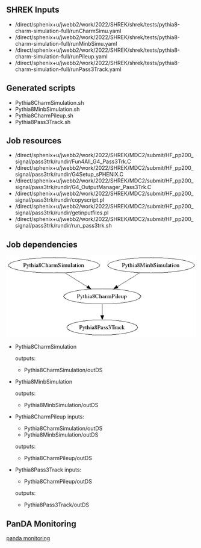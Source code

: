 ## SHREK Inputs
- /direct/sphenix+u/jwebb2/work/2022/SHREK/shrek/tests/pythia8-charm-simulation-full/runCharmSimu.yaml
- /direct/sphenix+u/jwebb2/work/2022/SHREK/shrek/tests/pythia8-charm-simulation-full/runMinbSimu.yaml
- /direct/sphenix+u/jwebb2/work/2022/SHREK/shrek/tests/pythia8-charm-simulation-full/runPileup.yaml
- /direct/sphenix+u/jwebb2/work/2022/SHREK/shrek/tests/pythia8-charm-simulation-full/runPass3Track.yaml
## Generated scripts
- Pythia8CharmSimulation.sh
- Pythia8MinbSimulation.sh
- Pythia8CharmPileup.sh
- Pythia8Pass3Track.sh
## Job resources
- /direct/sphenix+u/jwebb2/work/2022/SHREK/MDC2/submit/HF_pp200_signal/pass3trk/rundir/Fun4All_G4_Pass3Trk.C
- /direct/sphenix+u/jwebb2/work/2022/SHREK/MDC2/submit/HF_pp200_signal/pass3trk/rundir/G4Setup_sPHENIX.C
- /direct/sphenix+u/jwebb2/work/2022/SHREK/MDC2/submit/HF_pp200_signal/pass3trk/rundir/G4_OutputManager_Pass3Trk.C
- /direct/sphenix+u/jwebb2/work/2022/SHREK/MDC2/submit/HF_pp200_signal/pass3trk/rundir/copyscript.pl
- /direct/sphenix+u/jwebb2/work/2022/SHREK/MDC2/submit/HF_pp200_signal/pass3trk/rundir/getinputfiles.pl
- /direct/sphenix+u/jwebb2/work/2022/SHREK/MDC2/submit/HF_pp200_signal/pass3trk/rundir/run_pass3trk.sh
## Job dependencies
![Workflow graph](workflow.png)
- Pythia8CharmSimulation

  outputs:
  - Pythia8CharmSimulation/outDS
- Pythia8MinbSimulation

  outputs:
  - Pythia8MinbSimulation/outDS
- Pythia8CharmPileup
  inputs:
  - Pythia8CharmSimulation/outDS
  - Pythia8MinbSimulation/outDS

  outputs:
  - Pythia8CharmPileup/outDS
- Pythia8Pass3Track
  inputs:
  - Pythia8CharmPileup/outDS

  outputs:
  - Pythia8Pass3Track/outDS
## PanDA Monitoring
[panda monitoring](https://panda-doma.cern.ch/tasks/?taskname=user.jwebb2.sP22a-hfcharm-8f4c9164-0782-11ed-b866-00163e101049_*)
